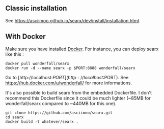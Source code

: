 ## Classic installation
See https://asciimoo.github.io/searx/dev/install/installation.html.

## With Docker
Make sure you have installed [Docker](https://docs.docker.com/engine/installation/). For instance, you can deploy searx like this : 
```
docker pull wonderfall/searx
docker run -d --name searx -p $PORT:8888 wonderfall/searx
```
Go to [http://localhost:$PORT](http://localhost:$PORT). See https://hub.docker.com/u/wonderfall/ for more informations.

It's also possible to build searx from the embedded Dockerfile.  I don't recommend this Dockerfile since it could be much lighter (~85MB for wonderfall/searx compared to ~440MB for this one).
```
git clone https://github.com/asciimoo/searx.git
cd searx
docker build -t whatever/searx .
```